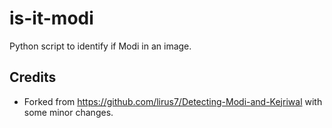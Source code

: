 # is-it-modi

Python script to identify if Modi in an image.

## Credits

- Forked from https://github.com/lirus7/Detecting-Modi-and-Kejriwal with some minor changes.